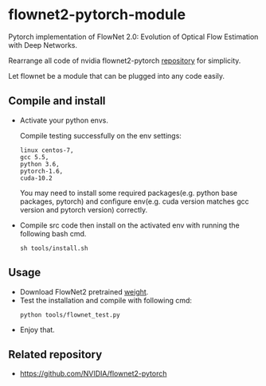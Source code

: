 # flownet2-pytorch-module
Pytorch implementation of FlowNet 2.0: Evolution of Optical Flow Estimation with Deep Networks.

Rearrange all code of nvidia flownet2-pytorch [repository](https://github.com/NVIDIA/flownet2-pytorch) for simplicity.

Let flownet be a module that can be plugged into any code easily.

## Compile and install
* Activate your python envs.

  Compile testing successfully on the env settings:
  ```shell
  linux centos-7,
  gcc 5.5,
  python 3.6,
  pytorch-1.6,
  cuda-10.2  
  ```
  You may need to install some required packages(e.g. python base packages, pytorch) and configure 
  env(e.g. cuda version matches gcc version and pytorch version) correctly.
* Compile src code then install on the activated env with running the following bash cmd.
  ```shell
  sh tools/install.sh
  ```
## Usage

* Download FlowNet2 pretrained [weight](https://drive.google.com/file/d/1hF8vS6YeHkx3j2pfCeQqqZGwA_PJq_Da/view).
* Test the installation and compile with following cmd:
  ```shell
  python tools/flownet_test.py 
  ```
* Enjoy that.
## Related repository

* https://github.com/NVIDIA/flownet2-pytorch